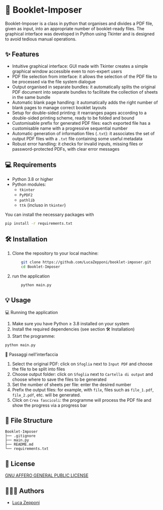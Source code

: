 
# 📗 Booklet-Imposer

Booklet-Imposer is a class in python that organises and divides a PDF file, given as input, into an appropriate number of booklet-ready files.
The graphical interface was developed in Python using Tkinter and is designed to avoid tedious manual operations.



## ✨ Features

- Intuitive graphical interface: GUI made with Tkinter creates a simple graphical window accessible even to non-expert users
- PDF file selection from interface: it allows the selection of the PDF file to be processed via the file system dialogue
- Output organised in separate bundles: it automatically splits the original PDF document into separate bundles to facilitate the collection of sheets in the same bundle
- Automatic blank page handling: it automatically adds the right number of blank pages to manage correct booklet layouts
- Setup for double-sided printing: it rearranges pages according to a double-sided printing scheme, ready to be folded and bound
- Customisable prefix for generated PDF files: each exported file has a customisable name with a progressive sequential number
- Automatic generation of information files (`.txt`): it associates the set of output PDF files with a `.txt` file containing some useful metadata
- Robust error handling: it checks for invalid inputs, missing files or password-protected PDFs, with clear error messages



## 💻 Requirements

- Python 3.8 or higher
- Python modules:
  - `tkinter`
  - `PyPDF2`
  - `pathlib`
  - `ttk` (incluso in `tkinter`)

You can install the necessary packages with

```bash
pip install -r requirements.txt
```

## 🛠️ Installation

1. Clone the repository to your local machine:

    ```bash
        git clone https://github.com/LucaZepponi/booklet-imposer.git
        cd Booklet-Imposer
    ```
2. run the application
    ```bash
        python main.py
    ```



## 💡 Usage
💻 Running the application
1. Make sure you have Python ≥ 3.8 installed on your system
2. Install the required dependencies (see section 🛠️ Installation)
3. Start the programme:
```bash
python main.py
```

🧩 Passaggi nell'interfaccia
1. Select the original PDF: click on `Sfoglia` next to `Input PDF` and choose the file to be split into files
2. Choose output folder: click on `Sfoglia` next to `Cartella di output` and choose where to save the files to be generated
3. Set the number of sheets per file: enter the desired number
4. Prefix the output files: for example, with `file`, files such as `file_1.pdf`, `file_2.pdf`, etc. will be generated.
5. Click on `Crea fascicoli`: the programme will process the PDF file and show the progress via a progress bar



## 📁 File Structure

```
Booklet-Imposer
├── .gitignore
├── main.py
├── README.md
└── requirements.txt
```


## 📜 License

[GNU AFFERO GENERAL PUBLIC LICENSE](https://www.gnu.org/licenses/agpl-3.0.en.html#license-text)



## 👨🏻‍💻 Authors

- [Luca Zepponi](https://github.com/LucaZepponi)
